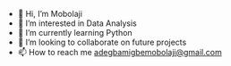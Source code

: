 - 👋 Hi, I’m Mobolaji
- 👀 I’m interested in Data Analysis
- 🌱 I’m currently learning Python
- 💞️ I’m looking to collaborate on future projects
- 📫 How to reach me adegbamigbemobolaji@gmail.com

<!---
beee1204/beee1204 is a ✨ special ✨ repository because its `README.md` (this file) appears on your GitHub profile.
You can click the Preview link to take a look at your changes.
--->
